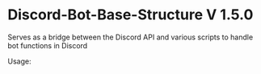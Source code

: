 # Discord-Bot-Base-Structure V 1.5.0
Serves as a bridge between the Discord API and various scripts to handle bot functions in Discord

Usage:

